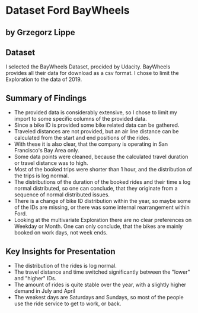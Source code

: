 # Dataset Ford BayWheels

## by Grzegorz Lippe

<!--
A readme document, in plain text, Markdown, or PDF format, including the
following information:

- Which dataset you chose. If not part of Udacity's dataset options, document
  the source of your data.
- Main findings from the exploratory data analysis, and how you chose the
  results to put in your explanatory analysis.
- If you obtained feedback from others for your explanatory designs, document
  them here.
- List of resources used during the creation of the project. This includes web
  sites, books, forums, blog posts, and GitHub repositories.
-->

## Dataset

I selected the BayWheels Dataset, procided by Udacity. BayWheels provides all
their data for download as a csv format. I chose to limit the Exploration to the
data of 2019.

## Summary of Findings

* The provided data is considerably extensive, so I chose to limit my import to
  some specific columns of the provided data.
* Since a bike ID is provided some bike related data can be gathered.
* Traveled distances are not provided, but an air line distance can be
  calculated from the start and end positions of the rides.
* With these it is also clear, that the company is operating in San Francisco's
  Bay Area only.
* Some data points were cleaned, because the calculated travel duration or
  travel distance was to high.
* Most of the booked trips were shorter than 1 hour, and the distribution of the
  trips is log normal.
* The distributions of the duration of the booked rides and their time s log
  normal distributed, so one can conclude, that they originate from a sequence
  of normal distributed issues.
* There is a change of bike ID distribution within the year, so maybe some of
  the IDs are missing, or there was some internal rearrangement within Ford.
* Looking at the multivariate Exploration there are no clear preferences on
  Weekday or Month. One can only conclude, that the bikes are mainly booked on
  work days, not week ends.

## Key Insights for Presentation

* The distribution of the rides is log normal.
* The travel distance and time switched significantly between the "lower" and
  "higher" IDs.
* The amount of rides is quite stable over the year, with a slightly higher
  demand in July and April
* The weakest days are Saturdays and Sundays, so most of the people use the ride
  service to get to work, or back.
